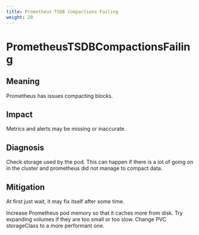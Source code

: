 ```yaml
---
title: Prometheus TSDB Compactions Failing
weight: 20
---
```


# PrometheusTSDBCompactionsFailing

## Meaning

Prometheus has issues compacting blocks.

## Impact

Metrics and alerts may be missing or inaccurate.

## Diagnosis

Check storage used by the pod.
This can happen if there is a lot of going on in the cluster and
prometheus did not manage to compact data.

## Mitigation

At first just wait, it may fix itself after some time.

Increase Prometheus pod memory so that it caches more from disk.
Try expanding volumes if they are too small or too slow.
Change PVC storageClass to a more performant one.
